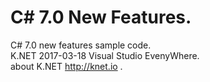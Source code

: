 # C# 7.0 New Features.  <br />
C# 7.0 new features sample code.<br />
K.NET 2017-03-18 Visual Studio EvenyWhere. <br />
about K.NET http://knet.io .<br />
